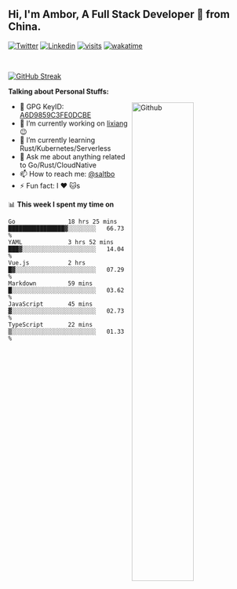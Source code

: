 ## Hi, I'm Ambor, A Full Stack Developer 🚀 from China.

[![Twitter](https://img.shields.io/badge/-saltbo-1ca0f1?style=flat&logo=twitter&logoColor=white)](https://twitter.com/rdsaltbo)
[![Linkedin](https://img.shields.io/badge/-saltbo-blue?style=flat&logo=Linkedin&logoColor=white)](https://www.linkedin.com/in/saltbo/)
[![visits](https://visitor.vercel.app/page/saltbo?color=light-green)](https://github.com/saltbo/)
[![wakatime](https://wakatime.com/badge/user/f82b1c77-faab-48cd-aef5-a12c0aff104b.svg)](https://wakatime.com/@f82b1c77-faab-48cd-aef5-a12c0aff104b)

&nbsp;  

[![GitHub Streak](http://github-readme-streak-stats.herokuapp.com?user=saltbo&hide_border=true&date_format=M%20j%5B%2C%20Y%5D)](https://git.io/streak-stats)

**Talking about Personal Stuffs:**
<!-- Any image aligned to the right. Beware the width  -->
<img width="50%" align="right" alt="Github" src="https://raw.githubusercontent.com/saltbo/saltbo/master/images/git-header.svg" />

- 🤘 GPG KeyID: [A6D9859C3FE0DCBE](https://saltbo.cn/pgp_keys.asc)
- 🔭 I’m currently working on [lixiang](https://www.lixiang.com/) :wink:
- 🌱 I’m currently learning Rust/Kubernetes/Serverless
- 💬 Ask me about anything related to Go/Rust/CloudNative
- 📫 How to reach me: [@saltbo](https://t.me/saltbo)
- ⚡ Fun fact: I :heart: :cat:s


📊 **This week I spent my time on**
<!--START_SECTION:waka-->

```text
Go               18 hrs 25 mins  ████████████████▓░░░░░░░░   66.73 %
YAML             3 hrs 52 mins   ███▓░░░░░░░░░░░░░░░░░░░░░   14.04 %
Vue.js           2 hrs           █▓░░░░░░░░░░░░░░░░░░░░░░░   07.29 %
Markdown         59 mins         █░░░░░░░░░░░░░░░░░░░░░░░░   03.62 %
JavaScript       45 mins         ▓░░░░░░░░░░░░░░░░░░░░░░░░   02.73 %
TypeScript       22 mins         ▒░░░░░░░░░░░░░░░░░░░░░░░░   01.33 %
```

<!--END_SECTION:waka-->
